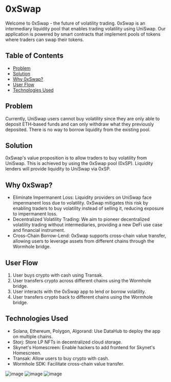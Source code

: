 # 0xSwap

Welcome to 0xSwap - the future of volatility trading. 0xSwap is an intermediary liquidity pool that enables trading volatility using UniSwap. Our application is powered by smart contracts that implement pools of tokens where traders can swap their tokens.

## Table of Contents
- [Problem](#problem)
- [Solution](#solution)
- [Why 0xSwap?](#why-0xswap)
- [User Flow](#user-flow)
- [Technologies Used](#technologies-used)

## Problem
Currently, UniSwap users cannot buy volatility since they are only able to deposit ETH-based funds and can only withdraw what they previously deposited. There is no way to borrow liquidity from the existing pool.

## Solution
0xSwap's value proposition is to allow traders to buy volatility from UniSwap. This is achieved by using the 0xSwap pool (0xSP). Liquidity lenders will provide liquidity to UniSwap via 0xSP.

## Why 0xSwap?
- Eliminate Impermanent Loss: Liquidity providers on UniSwap face impermanent loss due to volatility. 0xSwap mitigates this risk by enabling traders to buy volatility instead of selling it, reducing exposure to impermanent loss.
- Decentralized Volatility Trading: We aim to pioneer decentralized volatility trading without intermediaries, providing a new DeFi use case and financial instrument.
- Cross-Chain Borrow-Lend: 0xSwap supports cross-chain value transfer, allowing users to leverage assets from different chains through the Wormhole bridge.

## User Flow
1. User buys crypto with cash using Transak.
2. User transfers crypto across different chains using the Wormhole bridge.
3. User interacts with the 0xSwap app to lend or borrow volatility.
4. User transfers crypto back to different chains using the Wormhole bridge.

## Technologies Used
- Solana, Ethereum, Polygon, Algorand: Use DataHub to deploy the app on multiple chains.
- Storj: Store LP NFTs in decentralized cloud storage.
- Skynet's Homescreen: Enable hackers to add frontend for Skynet's Homescreen.
- Transak: Allow users to buy crypto with cash.
- Wormhole SDK: Facilitate cross-chain value transfer.

![image](https://github.com/0xSwap-wormhole/0xSwap/assets/61940373/6bb59765-2219-4683-a1b0-5acc263f2ec7)
![image](https://github.com/0xSwap-wormhole/0xSwap/assets/61940373/429aebf1-b95a-4ea8-b728-84eb2c9c2715)
![image](https://github.com/0xSwap-wormhole/0xSwap/assets/61940373/fb7f9d0d-ed73-4b35-955b-946a5ba836a2)







